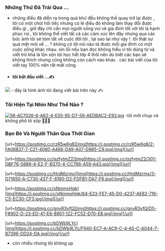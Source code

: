 ### Những Thứ Đã Trải Qua ...

- những điều đã diễn ra trong quá khứ đều không thể quay trở lại được , tôi có một chút hối tiếc nhưng có lẽ điều đó không làm thay đổi được điều gì , giờ đây chỉ cần mọi người sống vui vẻ gia đình tốt với tôi là hạnh phúc rùi , tôi không thể viết tất cả các cảm xúc lên đây nhưng qua các bức ảnh tôi sẽ tóm tắt về cuộc đời tôi , tại sao lại như vậy !. tôi thật sự quá mệt mỏi về ... ? không có lời nói nào tả được mỗi gia đình có một cuộc sống khác nhau. xin lỗi nếu bạn đọc không hiểu vì tôi dùng từ và viết trữ khá là lộn xộn tôi học hết lớp 4 thôi nên dù biết các bạn sẽ không thích  nhưng cũng không còn cách nào khác . các bài viết của tôi viết tay 100% nên rất mất công
- 
  #### tôi bắt đầu viết ...✍️
<img src="https://i.postimg.cc/vBCCKkvn/F6-DDA1-E4-8-E95-44-E2-B003-F3390-ED61418.jpg">
 - đây là hình ảnh tôi đang viết bài trên này ✍

 ### Tôi Hiện Tại Nhìn Như Thế Nào ?
  [![56-AC7026-6-A62-4-E55-95-D7-56-AEDBAC2-E93.jpg](https://i.postimg.cc/VNh1X3Fy/56-AC7026-6-A62-4-E55-95-D7-56-AEDBAC2-E93.jpg)](https://postimg.cc/DW1tTpD5)
  -tôi mới chụp và không phô tô sôp 👨🏻‍💻
  
### Bạn Bè Và Người Thân Qua Thời Gian
  [url=https://postimg.cc/rzR5w6g8][img]https://i.postimg.cc/rzR5w6g8/2-FA06837-7-C21-4060-A466-D49-A07-D985-C9.jpg[/img][/url]

[url=https://postimg.cc/qzfytmZ2][img]https://i.postimg.cc/qzfytmZ2/301-DBF76-5889-4-E2-F-B370-4-CC766-A59-A43.jpg[/img][/url]

[url=https://postimg.cc/HrdMzrmx][img]https://i.postimg.cc/HrdMzrmx/3-D71650-A-C730-437-F-8190-D2-FDFB1-DA7-F6.jpg[/img][/url]

[url=https://postimg.cc/xNmmxHqk][img]https://i.postimg.cc/xNmmxHqk/64-E23-FE7-45-D0-4237-AE82-716-C5-EC30-CF3.jpg[/img][/url]

[url=https://postimg.cc/gnvR3vfQ][img]https://i.postimg.cc/gnvR3vfQ/D5-F8902-D-23-ED-41-E6-8901-122-FC52-D70-E8.jpg[/img][/url]

[url=https://postimg.cc/bDWb9LYc][img]https://i.postimg.cc/bDWb9LYc/F940-EC7-A-AC9-C-4-A5-C-A044-7-B7396-DD24-DA.jpg[/img][/url]
- còn nhiều nhưng tôi không up 
